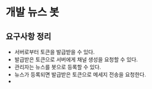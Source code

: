 # 개발 뉴스 봇

## 요구사항 정리
- 서버로부터 토큰을 발급받을 수 있다.
- 발급받은 토큰으로 서버에게 채널 생성을 요청할 수 있다.
- 관리자는 뉴스를 봇으로 등록할 수 있다.
- 뉴스가 등록되면 발급받은 토큰으로 메세지 전송을 요청한다.
- 


